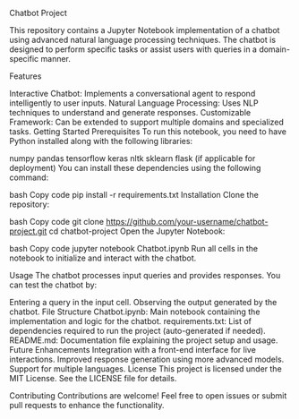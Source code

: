 Chatbot Project

This repository contains a Jupyter Notebook implementation of a chatbot using advanced natural language processing techniques. The chatbot is designed to perform specific tasks or assist users with queries in a domain-specific manner.

Features

Interactive Chatbot: Implements a conversational agent to respond intelligently to user inputs.
Natural Language Processing: Uses NLP techniques to understand and generate responses.
Customizable Framework: Can be extended to support multiple domains and specialized tasks.
Getting Started
Prerequisites
To run this notebook, you need to have Python installed along with the following libraries:

numpy
pandas
tensorflow
keras
nltk
sklearn
flask (if applicable for deployment)
You can install these dependencies using the following command:

bash
Copy code
pip install -r requirements.txt
Installation
Clone the repository:

bash
Copy code
git clone https://github.com/your-username/chatbot-project.git
cd chatbot-project
Open the Jupyter Notebook:

bash
Copy code
jupyter notebook Chatbot.ipynb
Run all cells in the notebook to initialize and interact with the chatbot.

Usage
The chatbot processes input queries and provides responses. You can test the chatbot by:

Entering a query in the input cell.
Observing the output generated by the chatbot.
File Structure
Chatbot.ipynb: Main notebook containing the implementation and logic for the chatbot.
requirements.txt: List of dependencies required to run the project (auto-generated if needed).
README.md: Documentation file explaining the project setup and usage.
Future Enhancements
Integration with a front-end interface for live interactions.
Improved response generation using more advanced models.
Support for multiple languages.
License
This project is licensed under the MIT License. See the LICENSE file for details.

Contributing
Contributions are welcome! Feel free to open issues or submit pull requests to enhance the functionality.
